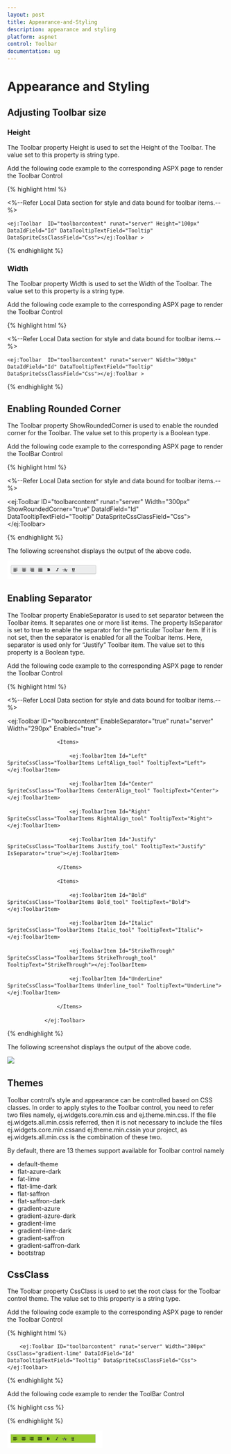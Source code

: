 ```yaml
---
layout: post
title: Appearance-and-Styling
description: appearance and styling 
platform: aspnet
control: Toolbar
documentation: ug
---
```


# Appearance and Styling 

## Adjusting Toolbar size

### Height

The Toolbar property Height is used to set the Height of the Toolbar. The value set to this property is string type. 

Add the following code example to the corresponding ASPX page to render the Toolbar Control



{% highlight html %}



<%--Refer Local Data section for style and data bound for toolbar items.--%>

    <ej:Toolbar  ID="toolbarcontent" runat="server" Height="100px" DataIdField="Id" DataTooltipTextField="Tooltip" DataSpriteCssClassField="Css"></ej:Toolbar >





{% endhighlight %}



### Width

The Toolbar property Width is used to set the Width of the Toolbar. The value set to this property is a string type. 

Add the following code example to the corresponding ASPX page to render the Toolbar Control



{% highlight html %}



<%--Refer Local Data section for style and data bound for toolbar items.--%>

    <ej:Toolbar  ID="toolbarcontent" runat="server" Width="300px" DataIdField="Id" DataTooltipTextField="Tooltip" DataSpriteCssClassField="Css"></ej:Toolbar >



{% endhighlight %}



## Enabling Rounded Corner 

The Toolbar property ShowRoundedCorner is used to enable the rounded corner for the Toolbar. The value set to this property is a Boolean type.

Add the following code example to the corresponding ASPX page to render the ToolBar Control



{% highlight html %}



<%--Refer Local Data section for style and data bound for toolbar items.--%>

<ej:Toolbar ID="toolbarcontent" runat="server" Width="300px" ShowRoundedCorner="true" DataIdField="Id" DataTooltipTextField="Tooltip" DataSpriteCssClassField="Css"></ej:Toolbar>



{% endhighlight %}



The following screenshot displays the output of the above code.



![](Appearance-and-Styling_images/Appearance-and-Styling_img1.png)





## Enabling Separator 

The Toolbar property EnableSeparator is used to set separator between the Toolbar items. It separates one or more list items. The property IsSeparator is set to true to enable the separator for the particular Toolbar item. If it is not set, then the separator is enabled for all the Toolbar items. Here, separator is used only for “Justify” Toolbar item. The value set to this property is a Boolean type. 

Add the following code example to the corresponding ASPX page to render the Toolbar Control



{% highlight html %}



<%--Refer Local Data section for style and data bound for toolbar items.--%>

<ej:Toolbar ID="toolbarcontent" EnableSeparator="true" runat="server" Width="290px" Enabled="true">

                    <Items>

                        <ej:ToolbarItem Id="Left" SpriteCssClass="ToolbarItems LeftAlign_tool" TooltipText="Left"></ej:ToolbarItem>

                        <ej:ToolbarItem Id="Center" SpriteCssClass="ToolbarItems CenterAlign_tool" TooltipText="Center"></ej:ToolbarItem>

                        <ej:ToolbarItem Id="Right" SpriteCssClass="ToolbarItems RightAlign_tool" TooltipText="Right"></ej:ToolbarItem>

                        <ej:ToolbarItem Id="Justify" SpriteCssClass="ToolbarItems Justify_tool" TooltipText="Justify" IsSeparator="true"></ej:ToolbarItem>

                    </Items>

                    <Items>

                        <ej:ToolbarItem Id="Bold" SpriteCssClass="ToolbarItems Bold_tool" TooltipText="Bold"></ej:ToolbarItem>

                        <ej:ToolbarItem Id="Italic" SpriteCssClass="ToolbarItems Italic_tool" TooltipText="Italic"></ej:ToolbarItem>

                        <ej:ToolbarItem Id="StrikeThrough" SpriteCssClass="ToolbarItems StrikeThrough_tool" TooltipText="StrikeThrough"></ej:ToolbarItem>

                        <ej:ToolbarItem Id="UnderLine" SpriteCssClass="ToolbarItems Underline_tool" TooltipText="UnderLine"></ej:ToolbarItem>

                    </Items>

                </ej:Toolbar>





{% endhighlight %}

The following screenshot displays the output of the above code.



 ![](Appearance-and-Styling_images/Appearance-and-Styling_img2.png) 





## Themes

Toolbar control’s style and appearance can be controlled based on CSS classes. In order to apply styles to the Toolbar control, you need to refer two files namely, ej.widgets.core.min.css and ej.theme.min.css. If the file ej.widgets.all.min.cssis referred, then it is not necessary to include the files ej.widgets.core.min.cssand ej.theme.min.cssin your project, as ej.widgets.all.min.css is the combination of these two. 

By default, there are 13 themes support available for Toolbar control namely

* default-theme
* flat-azure-dark
* fat-lime
* flat-lime-dark
* flat-saffron
* flat-saffron-dark
* gradient-azure
* gradient-azure-dark
* gradient-lime
* gradient-lime-dark
* gradient-saffron
* gradient-saffron-dark
* bootstrap

## CssClass 


The Toolbar property CssClass is used to set the root class for the Toolbar control theme. The value set to this property is a string type. 

Add the following code example to the corresponding ASPX page to render the Toolbar Control



{% highlight html %}



        <ej:Toolbar ID="toolbarcontent" runat="server" Width="300px" CssClass="gradient-lime" DataIdField="Id" DataTooltipTextField="Tooltip" DataSpriteCssClassField="Css"></ej:Toolbar>



{% endhighlight %}

Add the following code example to render the ToolBar Control

{% highlight css %}



   <style type="text/css">

    .gradient-lime {

        background-color: yellowgreen;

    }

</style>



{% endhighlight %}



![](Appearance-and-Styling_images/Appearance-and-Styling_img3.png) 



